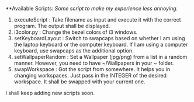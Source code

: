 **Available Scripts:
*Some script to make my experience less annoying.* 
1. executeScript : Take filename as input and execute it with the correct program. The output shall be displayed.
2. i3color.py : Change the bezel colors of i3 windows.
3. setKeyboardLayout : Switch to swapcaps based on whether I am using the laptop keyboard or the computer keyboard. If I am using a computer keyboard, use swapcaps as the additional option.
4. setWallpaperRandom : Set a Wallpaper (jpg/png) from a list in a random manner. However, you need to have ~/Wallpapers in your ~ folder.
5. swapWorkspace : Got the script from somewhere. It helps you in changing workspaces. Just pass in the INTEGER of the desired workspace. It shall be swapped with your current one. 


I shall keep adding new scripts soon. 
